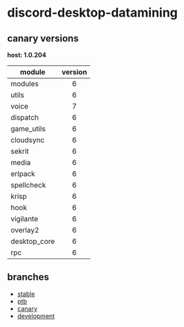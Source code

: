 # discord-desktop-datamining

## canary versions

**host: 1.0.204**

| module | version |
| ------ | :-----: |
| modules | 6 |
| utils | 6 |
| voice | 7 |
| dispatch | 6 |
| game_utils | 6 |
| cloudsync | 6 |
| sekrit | 6 |
| media | 6 |
| erlpack | 6 |
| spellcheck | 6 |
| krisp | 6 |
| hook | 6 |
| vigilante | 6 |
| overlay2 | 6 |
| desktop_core | 6 |
| rpc | 6 |

## branches

- [stable](https://github.com/OpenAsar/discord-desktop-datamining/tree/stable)
- [ptb](https://github.com/OpenAsar/discord-desktop-datamining/tree/ptb)
- [canary](https://github.com/OpenAsar/discord-desktop-datamining/tree/canary)
- [development](https://github.com/OpenAsar/discord-desktop-datamining/tree/development)